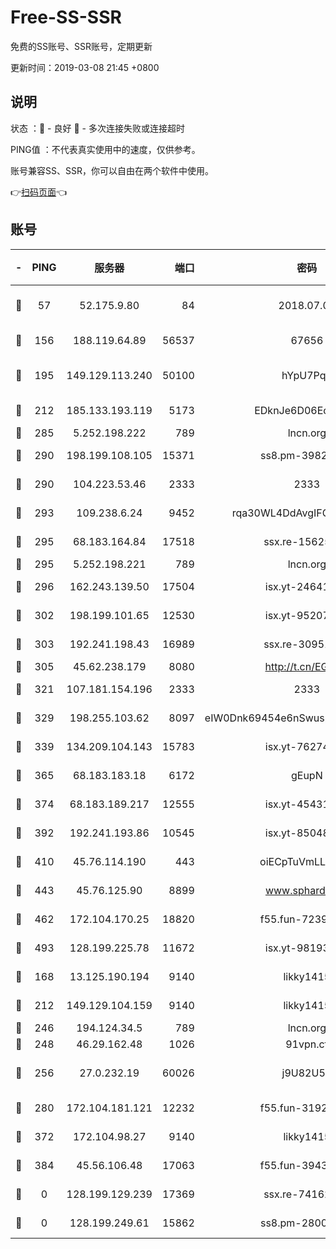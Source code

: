 # Free-SS-SSR

免费的SS账号、SSR账号，定期更新

更新时间：2019-03-08 21:45 +0800

## 说明

状态     ：🙂 - 良好 🙁 - 多次连接失败或连接超时

PING值   ：不代表真实使用中的速度，仅供参考。

账号兼容SS、SSR，你可以自由在两个软件中使用。

👉[扫码页面](https://liesauer.github.io/Free-SS-SSR/)👈

## 账号

|-|PING|服务器|端口|密码|加密方式|区域|
|:----:|:----:|:-----:|-----:|:----:|:----:|:----:|
|🙂|57|52.175.9.80|84|2018.07.07|chacha20-ietf-poly1305|HK|
|🙂|156|188.119.64.89|56537|67656|aes-256-cfb|RU|
|🙂|195|149.129.113.240|50100|hYpU7PqP|chacha20-ietf-poly1305|CN|
|🙂|212|185.133.193.119|5173|EDknJe6D06EoWDaw|aes-256-cfb|US|
|🙂|285|5.252.198.222|789|lncn.org|rc4|JP|
|🙂|290|198.199.108.105|15371|ss8.pm-39823085|aes-256-cfb|US|
|🙂|290|104.223.53.46|2333|2333|aes-256-cfb|US|
|🙂|293|109.238.6.24|9452|rqa30WL4DdAvgIFG6Fs3znzTa|aes-256-cfb|FR|
|🙂|295|68.183.164.84|17518|ssx.re-15625176|aes-256-cfb|US|
|🙂|295|5.252.198.221|789|lncn.org|rc4|JP|
|🙂|296|162.243.139.50|17504|isx.yt-24641776|aes-256-cfb|US|
|🙂|302|198.199.101.65|12530|isx.yt-95207438|aes-256-cfb|US|
|🙂|303|192.241.198.43|16989|ssx.re-30951670|aes-256-cfb|US|
|🙂|305|45.62.238.179|8080|http://t.cn/EGJIyrl|rc4-md5|CA|
|🙂|321|107.181.154.196|2333|2333|aes-256-cfb|US|
|🙂|329|198.255.103.62|8097|eIW0Dnk69454e6nSwuspv9DmS201tQ0D|aes-256-cfb|US|
|🙂|339|134.209.104.143|15783|isx.yt-76274027|aes-256-cfb|SG|
|🙂|365|68.183.183.18|6172|gEupN|aes-256-cfb|SG|
|🙂|374|68.183.189.217|12555|isx.yt-45431620|aes-256-cfb|SG|
|🙂|392|192.241.193.86|10545|isx.yt-85048474|aes-256-cfb|US|
|🙂|410|45.76.114.190|443|oiECpTuVmLLxk4Ts|aes-256-cfb|AU|
|🙂|443|45.76.125.90|8899|www.sphard.com|aes-256-cfb|AU|
|🙂|462|172.104.170.25|18820|f55.fun-72397693|aes-256-cfb|SG|
|🙂|493|128.199.225.78|11672|isx.yt-98193362|aes-256-cfb|SG|
|🙂|168|13.125.190.194|9140|likky1415|aes-256-cfb|KR|
|🙂|212|149.129.104.159|9140|likky1415|aes-256-cfb|CN|
|🙂|246|194.124.34.5|789|lncn.org|rc4|JP|
|🙂|248|46.29.162.48|1026|91vpn.cf|rc4-md5|RU|
|🙂|256|27.0.232.19|60026|j9U82U53|xchacha20-ietf-poly1305|HK|
|🙂|280|172.104.181.121|12232|f55.fun-31925719|aes-256-cfb|SG|
|🙂|372|172.104.98.27|9140|likky1415|aes-256-cfb|JP|
|🙂|384|45.56.106.48|17063|f55.fun-39436500|aes-256-cfb|US|
|🙁|0|128.199.129.239|17369|ssx.re-74162614|aes-256-cfb|SG|
|🙁|0|128.199.249.61|15862|ss8.pm-28005888|aes-256-cfb|SG|
